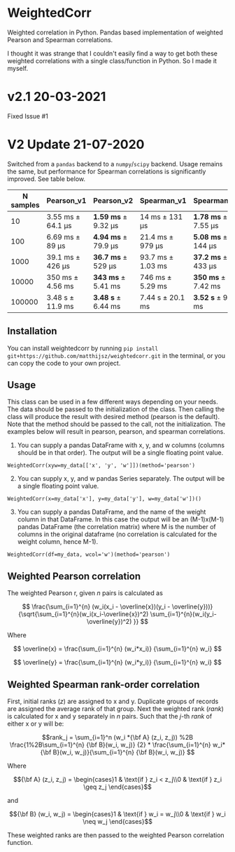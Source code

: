 # WeightedCorr
Weighted correlation in Python. Pandas based implementation of weighted Pearson and Spearman correlations.

I thought it was strange that I couldn't easily find a way to get both these weighted correlations with a single class/function in Python. So I made it myself.

# v2.1 20-03-2021

Fixed Issue #1

# V2 Update 21-07-2020

Switched from a `pandas` backend to a `numpy`/`scipy` backend. Usage remains the same, but performance for Spearman correlations is significantly improved. See table below.

| N samples     |    Pearson_v1 |   Pearson_v2 |  Spearman_v1 |  Spearman_v2 | 
| ------------- | ------------- |------------- |------------- |------------- |
| 10 | 3.55 ms ± 64.1 µs  | **1.59 ms** ± 9.32 µs | 14 ms ± 131 µs | **1.78 ms** ± 7.55 µs |
| 100  | 6.69 ms ± 89 µs  | **4.94 ms** ± 79.9 µs | 21.4 ms ± 979 µs | **5.08 ms** ± 144 µs |
| 1000  | 39.1 ms ± 426 µs  | **36.7 ms** ± 529 µs | 93.7 ms ± 1.03 ms | **37.2 ms** ± 433 µs |
| 10000  | 350 ms ± 4.56 ms  | **343 ms** ± 5.41 ms | 746 ms ± 5.29 ms | **350 ms** ± 7.42 ms |
| 100000  | 3.48 s ± 11.9 ms  | **3.48 s** ± 6.44 ms | 7.44 s ± 20.1 ms | **3.52 s** ± 9.27 ms |

## Installation

You can install weightedcorr by running `pip install git+https://github.com/matthijsz/weightedcorr.git` in the terminal, or you can copy the code to your own project.

## Usage

This class can be used in a few different ways depending on your needs. The data should be passed to the initialization of the class. Then calling the class will produce the result with desired method (pearson is the default). Note that the method should be passed to the call, not the initialization. The examples below will result in pearson, pearson, and spearman correlations.

1. You can supply a pandas DataFrame with x, y, and w columns (columns should be in that order). The output will be a single floating point value.
```
WeightedCorr(xyw=my_data[['x', 'y', 'w']])(method='pearson')
```
2. You can supply x, y, and w pandas Series separately. The output will be a single floating point value.
```
WeightedCorr(x=my_data['x'], y=my_data['y'], w=my_data['w'])()
```
3. You can supply a pandas DataFrame, and the name of the weight column in that DataFrame. In this case the output will be an (M-1)x(M-1) pandas DataFrame (the correlation matrix) where M is the number of columns in the original dataframe (no correlation is calculated for the weight column, hence M-1).
```
WeightedCorr(df=my_data, wcol='w')(method='pearson')
```

## Weighted Pearson correlation

The weighted Pearson r, given _n_ pairs is calculated as

$$ \frac{\sum_{i=1}^{n} (w_i(x_i - \overline{x})(y_i - \overline{y}))}  {\sqrt{\sum_{i=1}^{n}(w_i(x_i-\overline{x})^2) \sum_{i=1}^{n}(w_i(y_i-\overline{y})^2) }} $$

Where

$$ \overline{x} = \frac{\sum_{i=1}^{n} (w_i*x_i)} {\sum_{i=1}^{n} w_i} $$

$$ \overline{y} = \frac{\sum_{i=1}^{n} (w_i*y_i)} {\sum_{i=1}^{n} w_i} $$




## Weighted Spearman rank-order correlation

First, initial ranks (_z_) are assigned to x and y. Duplicate groups of records are assigned the average rank of that group. Next the weighted rank (_rank_) is calculated for x and y separately in _n_ pairs. Such that the _j_-th _rank_ of either x or y will be:

```math
rank_j = \sum_{i=1}^n (w_i *{\bf A} (z_i, z_j)) %2B \frac{1%2B\sum_{i=1}^{n} {\bf B}(w_i, w_j)} {2} * \frac{\sum_{i=1}^{n} w_i*{\bf B}(w_i, w_j)}{\sum_{i=1}^{n} {\bf B}(w_i, w_j)} 
```

Where
```math
{\bf A} (z_i, z_j) = \begin{cases}1 & \text{if } z_i < z_j\\0 & \text{if } z_i \geq  z_j \end{cases}
```
and
```math
{\bf B} (w_i, w_j) = \begin{cases}1 & \text{if } w_i = w_j\\0 & \text{if } w_i \neq  w_j \end{cases}
```
These weighted ranks are then passed to the weighted Pearson correlation function.
